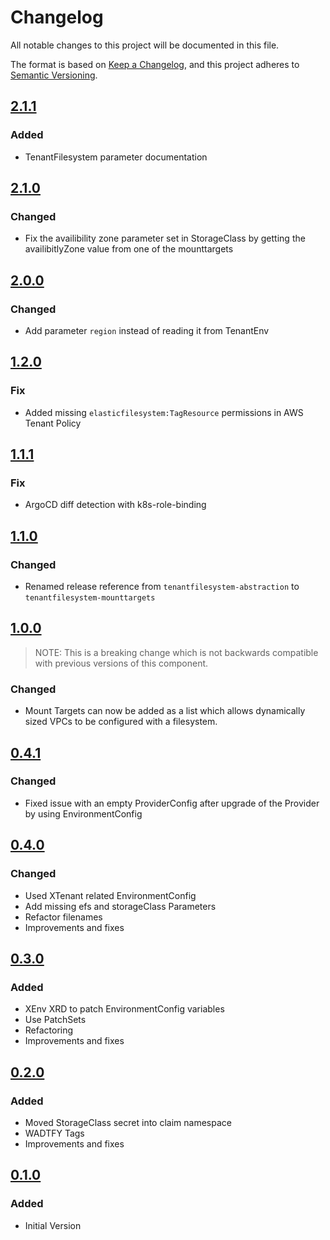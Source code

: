 # Changelog

All notable changes to this project will be documented in this file.

The format is based on [Keep a Changelog](https://keepachangelog.com/en/1.0.0/),
and this project adheres to [Semantic Versioning](https://semver.org/spec/v2.0.0.html).

## [2.1.1]
### Added

* TenantFilesystem parameter documentation

## [2.1.0]
### Changed

* Fix the availibility zone parameter set in StorageClass by getting the availibitlyZone value from one of the mounttargets 

## [2.0.0]
### Changed

* Add parameter `region` instead of reading it from TenantEnv

## [1.2.0]
### Fix

* Added missing `elasticfilesystem:TagResource` permissions in AWS Tenant Policy 

## [1.1.1]

### Fix

* ArgoCD diff detection with k8s-role-binding

## [1.1.0]

### Changed

* Renamed release reference from `tenantfilesystem-abstraction` to `tenantfilesystem-mounttargets`

## [1.0.0]

> NOTE: This is a breaking change which is not backwards compatible with previous versions of this component.

### Changed

* Mount Targets can now be added as a list which allows dynamically sized VPCs to be configured with a filesystem.

## [0.4.1]

### Changed

* Fixed issue with an empty ProviderConfig after upgrade of the Provider by using EnvironmentConfig 

## [0.4.0]

### Changed

* Used XTenant related EnvironmentConfig
* Add missing efs and storageClass Parameters
* Refactor filenames
* Improvements and fixes

## [0.3.0]

### Added

* XEnv XRD to patch EnvironmentConfig variables
* Use PatchSets
* Refactoring
* Improvements and fixes

## [0.2.0]

### Added

* Moved StorageClass secret into claim namespace
* WADTFY Tags
* Improvements and fixes

## [0.1.0]

### Added

* Initial Version

[2.1.1]: https://github.com/DVPE-cloud/wadtfy-custom-components/tree/tenant-filesystem-2.1.1-v1beta1/charts/v1beta1/tenantfilesystem
[2.1.0]: https://github.com/DVPE-cloud/wadtfy-custom-components/tree/tenant-filesystem-2.1.0-v1beta1/charts/v1beta1/tenantfilesystem
[2.0.0]: https://github.com/DVPE-cloud/wadtfy-custom-components/tree/tenant-filesystem-2.0.0-v1beta1/charts/v1beta1/tenantfilesystem
[1.2.0]: https://github.com/DVPE-cloud/wadtfy-custom-components/tree/tenant-filesystem-1.2.0-v1beta1/charts/v1beta1/tenantfilesystem
[1.1.1]: https://github.com/DVPE-cloud/wadtfy-custom-components/tree/tenant-filesystem-1.1.1-v1beta1/charts/v1beta1/tenantfilesystem
[1.1.0]: https://github.com/DVPE-cloud/wadtfy-custom-components/tree/tenant-filesystem-1.1.0-v1beta1/charts/v1beta1/tenantfilesystem
[1.0.0]: https://github.com/DVPE-cloud/wadtfy-custom-components/tree/tenant-filesystem-1.0.0-v1beta1/charts/v1beta1/tenantfilesystem
[0.4.1]: https://github.com/DVPE-cloud/wadtfy-custom-components/tree/tenant-filesystem-0.4.1-v1beta1/charts/v1beta1/tenantfilesystem
[0.4.0]: https://github.com/DVPE-cloud/wadtfy-custom-components/tree/tenant-filesystem-0.4.0-v1beta1/charts/v1beta1/tenantfilesystem
[0.3.0]: https://github.com/DVPE-cloud/wadtfy-custom-components/tree/tenantfilesystem-0.3.0/charts/tenantfilesystem
[0.2.0]: https://github.com/DVPE-cloud/wadtfy-custom-components/tree/tenantfilesystem-0.2.0/charts/tenantfilesystem
[0.1.0]: https://github.com/DVPE-cloud/wadtfy-custom-components/tree/charts/v1beta1/tenantfilesystem


